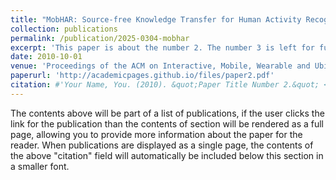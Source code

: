 ```yaml
---
title: "MobHAR: Source-free Knowledge Transfer for Human Activity Recognition on Mobile Devices"
collection: publications
permalink: /publication/2025-0304-mobhar
excerpt: 'This paper is about the number 2. The number 3 is left for future work.'
date: 2010-10-01
venue: 'Proceedings of the ACM on Interactive, Mobile, Wearable and Ubiquitous Technologies, Volume 9, Issue 1'
paperurl: 'http://academicpages.github.io/files/paper2.pdf'
citation: #'Your Name, You. (2010). &quot;Paper Title Number 2.&quot; <i>Journal 1</i>. 1(2).'
---
```


The contents above will be part of a list of publications, if the user clicks the link for the publication than the contents of section will be rendered as a full page, allowing you to provide more information about the paper for the reader. When publications are displayed as a single page, the contents of the above "citation" field will automatically be included below this section in a smaller font.
